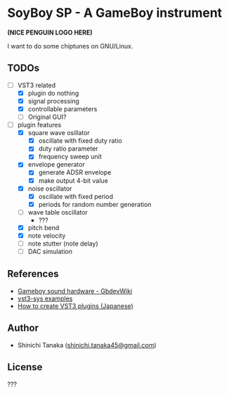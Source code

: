 # SoyBoy SP - A GameBoy instrument

**(NICE PENGUIN LOGO HERE)**

I want to do some chiptunes on GNU/Linux.

## TODOs

- [ ] VST3 related
    - [x] plugin do nothing
    - [x] signal processing
    - [x] controllable parameters
    - [ ] Original GUI?
- [ ] plugin features
    - [x] square wave osillator
        - [x] oscillate with fixed duty ratio
        - [x] duty ratio parameter
        - [x] frequency sweep unit
    - [x] envelope generator
        - [x] generate ADSR envelope
        - [x] make output 4-bit value
    - [x] noise oscillator
        - [x] oscillate with fixed period
        - [x] periods for random number generation
    - [ ] wave table oscillator
        - ???
    - [x] pitch bend
    - [x] note velocity
    - [ ] note stutter (note delay)
    - [ ] DAC simulation

## References

- [Gameboy sound hardware - GbdevWiki](https://gbdev.gg8.se/wiki/articles/Gameboy_sound_hardware)
- [vst3-sys examples](https://github.com/RustAudio/vst3-sys/tree/master/examples)
- [How to create VST3 plugins (Japanese)](https://vstcpp.wpblog.jp/?page_id=1316)

## Author

- Shinichi Tanaka (<shinichi.tanaka45@gmail.com>)

## License

???
